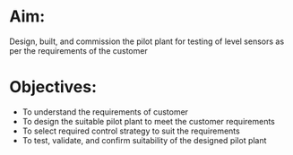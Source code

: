 # Aim: 
Design, built, and commission the pilot plant for testing of level sensors as per the requirements of the customer

# Objectives:
-	To understand the requirements of customer
-	To design the suitable pilot plant to meet the customer requirements
-	To select required control strategy to suit the requirements
-	To test, validate, and confirm suitability of the designed pilot plant
